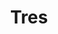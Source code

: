 ---
title: Tres
date: 
draft: false

# descripcion
description : Aros pasantes colgantes en plata 925 y cristal microcubic. Línea premium.

materials: Plata 925

color: 

dimensions: Largo 5,50 cm x 1,40 cm 

code: 01-01-1162

type: "Aros"

categories: []

price: $6.710,00

price_eftvo: $5.705,00

# Images
# first image will be shown in the product page
images:
  # - image: "images/path_to_image"
  # La ubicacion de las imagenes es imagenes/Aros/Aros.Colgantes/01-01-1162-tres
  - image: "./images/aros/colgantes/01-01-1162-tres_a.jpg"
  - image: "./images/aros/colgantes/01-01-1162-tres_b.jpg"
---